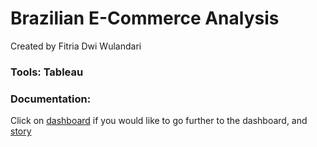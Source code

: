 # Brazilian E-Commerce Analysis

Created by Fitria Dwi Wulandari
 
### **Tools**: Tableau
### **Documentation**: 
Click on [dashboard](https://public.tableau.com/shared/R7YT24J8F?:display_count=n&:origin=viz_share_link) if you would like to go further to the dashboard, and [story](https://public.tableau.com/views/BrazilianE-CommerceAnalysis-Story/Story1?:language=en-US&:sid=&:display_count=n&:origin=viz_share_link)
